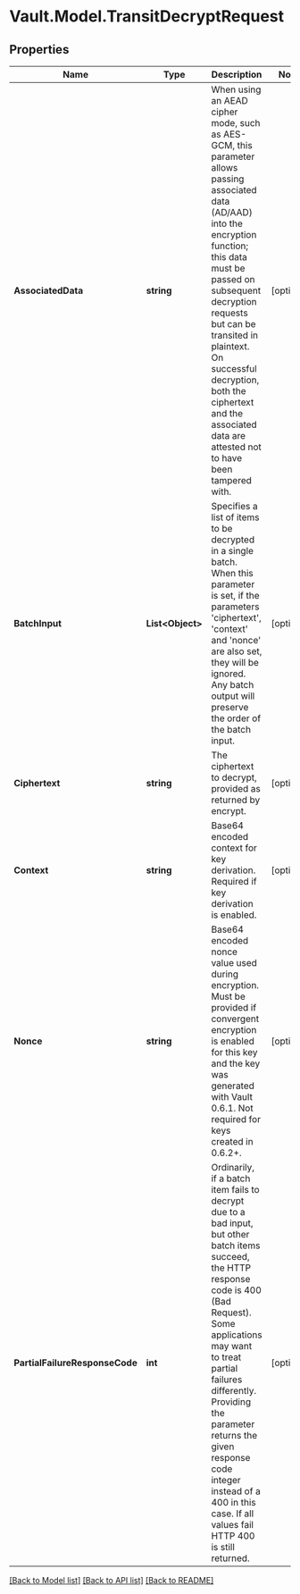 # Vault.Model.TransitDecryptRequest

## Properties

Name | Type | Description | Notes
------------ | ------------- | ------------- | -------------
**AssociatedData** | **string** | When using an AEAD cipher mode, such as AES-GCM, this parameter allows passing associated data (AD/AAD) into the encryption function; this data must be passed on subsequent decryption requests but can be transited in plaintext. On successful decryption, both the ciphertext and the associated data are attested not to have been tampered with. | [optional] 
**BatchInput** | **List&lt;Object&gt;** | Specifies a list of items to be decrypted in a single batch. When this parameter is set, if the parameters &#x27;ciphertext&#x27;, &#x27;context&#x27; and &#x27;nonce&#x27; are also set, they will be ignored. Any batch output will preserve the order of the batch input. | [optional] 
**Ciphertext** | **string** | The ciphertext to decrypt, provided as returned by encrypt. | [optional] 
**Context** | **string** | Base64 encoded context for key derivation. Required if key derivation is enabled. | [optional] 
**Nonce** | **string** | Base64 encoded nonce value used during encryption. Must be provided if convergent encryption is enabled for this key and the key was generated with Vault 0.6.1. Not required for keys created in 0.6.2+. | [optional] 
**PartialFailureResponseCode** | **int** | Ordinarily, if a batch item fails to decrypt due to a bad input, but other batch items succeed, the HTTP response code is 400 (Bad Request). Some applications may want to treat partial failures differently. Providing the parameter returns the given response code integer instead of a 400 in this case. If all values fail HTTP 400 is still returned. | [optional] 

[[Back to Model list]](../README.md#documentation-for-models) [[Back to API list]](../README.md#documentation-for-api-endpoints) [[Back to README]](../README.md)

